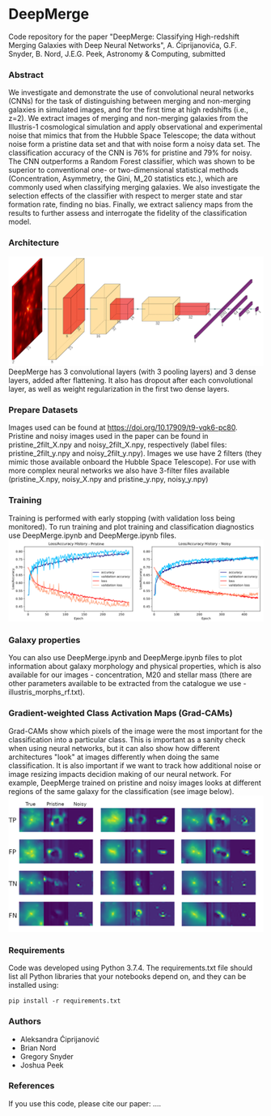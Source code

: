 # DeepMerge

Code repository for the paper "DeepMerge: Classifying High-redshift Merging Galaxies with Deep Neural Networks", A. Ćiprijanovića, G.F. Snyder, B. Nord, J.E.G. Peek, Astronomy & Computing, submitted


### Abstract

We investigate and demonstrate the use of convolutional neural networks (CNNs) for the task of distinguishing between merging and non-merging galaxies in simulated images, and for the first time at high redshifts (i.e.,  z=2).
We extract images of merging and non-merging galaxies from the Illustris-1 cosmological simulation and apply observational and experimental noise that mimics that from the Hubble Space Telescope; the data without noise form a pristine data set and that with noise form a noisy data set.
The classification accuracy of the CNN is 76% for pristine and 79% for noisy. 
The CNN outperforms a Random Forest classifier, which was shown to be superior to conventional one- or two-dimensional statistical methods (Concentration, Asymmetry, the Gini, M_20 statistics etc.), which are commonly used when classifying merging galaxies.
We also investigate the selection effects of the classifier with respect to merger state and star formation rate, finding no bias.
Finally, we extract saliency maps from the results to further assess and interrogate the fidelity of the classification model.

### Architecture
![](images/arch.png)
DeepMerge has 3 convolutional layers (with 3 pooling layers) and 3 dense layers, added after flattening. It also has dropout after each convolutional layer, as well as weight regularization in the first two dense layers.

### Prepare Datasets
Images used can be found at https://doi.org/10.17909/t9-vqk6-pc80. Pristine and noisy images used in the paper can be found in pristine_2filt_X.npy and noisy_2filt_X.npy, respectively (label files: pristine_2filt_y.npy and noisy_2filt_y.npy). Images we use have 2 filters (they mimic those available onboard the Hubble Space Telescope). For use with more complex neural networks we also have 3-filter files available (pristine_X.npy, noisy_X.npy and pristine_y.npy, noisy_y.npy)

### Training
Training is performed with early stopping (with validation loss being monitored). To run training and plot training and classification diagnostics use DeepMerge.ipynb and DeepMerge.ipynb files. 
![](images/training.png)

### Galaxy properties
You can also use DeepMerge.ipynb and DeepMerge.ipynb files to plot information about galaxy morphology and physical properties, which is also available for our images - concentration, M20 and stellar mass (there are other parameters available to be extracted from the catalogue we use - illustris_morphs_rf.txt).

### Gradient-weighted Class Activation Maps (Grad-CAMs)
Grad-CAMs show which pixels of the image were the most important for the classification into a particular class. This is important as a sanity check when using neural networks, but it can also show how different architectures "look" at images differently when doing the same classification. It is also important if we want to track how additional noise or image resizing impacts decidion making of our neural network. For example, DeepMerge trained on pristine and noisy images looks at different regions of the same galaxy for the classification (see image below).
![](images/gradcam.png)

### Requirements
Code was developed using Python 3.7.4. The requirements.txt file should list all Python libraries that your notebooks depend on, and they can be installed using:
```
pip install -r requirements.txt
```


### Authors
- Aleksandra Ćiprijanović
- Brian Nord
- Gregory Snyder
- Joshua Peek

### References
If you use this code, please cite our paper:
....
